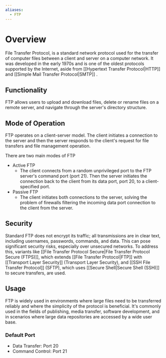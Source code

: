 ```yaml
---
aliases:
  - FTP
---
```

# Overview 
File Transfer Protocol, is a standard network protocol used for the transfer of computer files between a client and server on a computer network. It was developed in the early 1970s and is one of the oldest protocols supported by the Internet, aside from [[Hypertext Transfer Protocol|HTTP]] and [[Simple Mail Transfer Protocol|SMTP]] .

## Functionality
FTP allows users to upload and download files, delete or rename files on a remote server, and navigate through the server's directory structure. 

## Mode of Operation
FTP operates on a client-server model. The client initiates a connection to the server and then the server responds to the client's request for file transfers and file management operation. 

There are two main modes of FTP
- Active FTP
	- The client connects from a random unprivileged port to the FTP server's command port (port 21). Then the server initiates the connection back to the client from its data port, port 20, to a client-specified port.
- Passive FTP
	- The client initiates both connections to the server, solving the problem of firewalls filtering the incoming data port connection to the client from the server.

## Security
Standard FTP does not encrypt its traffic; all transmissions are in clear text, including usernames, passwords, commands, and data. This can pose significant security risks, especially over unsecured networks. To address this, variants like [[File Transfer Protocol Secure|File Transfer Protocol Secure (FTPS)]], which extends [[File Transfer Protocol|FTP]] with [[Transport Layer Security]] (Transport Layer Security), and [[SSH File Transfer Protocol]] (SFTP), which uses [[Secure Shell|Secure Shell (SSH)]] to secure transfers, are used.

## Usage
FTP is widely used in environments where large files need to be transferred reliably and where the simplicity of the protocol is beneficial. It's commonly used in the fields of publishing, media transfer, software development, and in scenarios where large data repositories are accessed by a wide user base.

### Default Port
- Data Transfer: Port 20
- Command Control: Port 21
